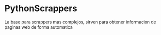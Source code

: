 # PythonScrappers
La base para scrappers mas complejos, sirven para obtener informacion de paginas web de forma automatica
